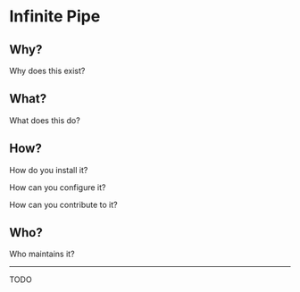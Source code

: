 # Infinite Pipe

## Why?

Why does this exist?

## What?

What does this do?

## How?

How do you install it?

How can you configure it?

How can you contribute to it?

## Who?

Who maintains it?

----------
TODO
